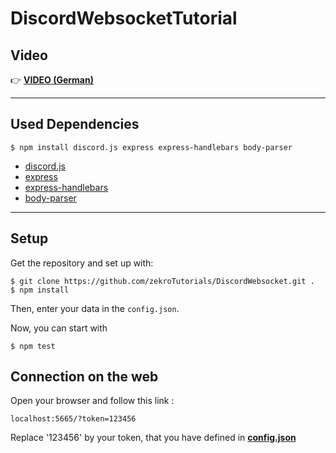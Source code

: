 # DiscordWebsocketTutorial

## Video

👉 [**VIDEO (German)**](https://youtu.be/LxLob6-8Sl0)

---

## Used Dependencies

```
$ npm install discord.js express express-handlebars body-parser
```

- [discord.js](https://www.npmjs.com/package/discord.js)
- [express](https://www.npmjs.com/package/express)
- [express-handlebars](https://www.npmjs.com/package/express-handlebars)
- [body-parser](https://www.npmjs.com/package/body-parser)

---

## Setup

Get the repository and set up with:
```
$ git clone https://github.com/zekroTutorials/DiscordWebsocket.git .
$ npm install
```

Then, enter your data in the `config.json`.

Now, you can start with
```
$ npm test
```

## Connection on the web

Open your browser and follow this link :
```
localhost:5665/?token=123456
```
Replace '123456' by your token, that you have defined in [**config.json**](config.json)
